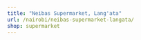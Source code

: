```yaml
---
title: "Neibas Supermarket, Lang'ata"
url: /nairobi/neibas-supermarket-langata/
shop: supermarket
---
```

